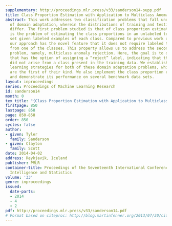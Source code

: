 ```yaml
---
supplementary: http://proceedings.mlr.press/v33/sanderson14-supp.pdf
title: Class Proportion Estimation with Application to Multiclass Anomaly Rejection
abstract: This work addresses two classification problems that fall under the heading
  of domain adaptation, wherein the distributions of training and testing examples
  differ. The first problem studied is that of class proportion estimation, which
  is the problem of estimating the class proportions in an unlabeled testing data
  set given labeled examples of each class. Compared to previous work on this problem,
  our approach has the novel feature that it does not require labeled training data
  from one of the classes. This property allows us to address the second domain adaptation
  problem, namely, multiclass anomaly rejection. Here, the goal is to design a classifier
  that has the option of assigning a “reject” label, indicating that the instance
  did not arise from a class present in the training data. We establish consistent
  learning strategies for both of these domain adaptation problems, which to our knowledge
  are the first of their kind. We also implement the class proportion estimation technique
  and demonstrate its performance on several benchmark data sets.
layout: inproceedings
series: Proceedings of Machine Learning Research
id: sanderson14
month: 0
tex_title: "{Class Proportion Estimation with Application to Multiclass Anomaly Rejection}"
firstpage: 850
lastpage: 858
page: 850-858
order: 850
cycles: false
author:
- given: Tyler
  family: Sanderson
- given: Clayton
  family: Scott
date: 2014-04-02
address: Reykjavik, Iceland
publisher: PMLR
container-title: Proceedings of the Seventeenth International Conference on Artificial
  Intelligence and Statistics
volume: '33'
genre: inproceedings
issued:
  date-parts:
  - 2014
  - 4
  - 2
pdf: http://proceedings.mlr.press/v33/sanderson14.pdf
# Format based on citeproc: http://blog.martinfenner.org/2013/07/30/citeproc-yaml-for-bibliographies/
---
```

